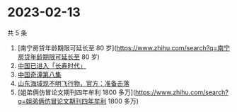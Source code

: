# 2023-02-13

共 5 条

<!-- BEGIN -->
<!-- 最后更新时间 Mon Feb 13 2023 01:06:27 GMT+0800 (China Standard Time) -->

1. [南宁房贷年龄期限可延长至 80
   岁](https://www.zhihu.com/search?q=南宁房贷年龄期限可延长至 80 岁)
1. [中国已进入「长寿时代」](https://www.zhihu.com/search?q=中国已进入「长寿时代」)
1. [中国奇谭第八集](https://www.zhihu.com/search?q=中国奇谭第八集)
1. [山东海域现不明飞行物，官方：准备击落](https://www.zhihu.com/search?q=山东海域现不明飞行物，官方：准备击落)
1. [姐弟俩仿冒论文期刊四年牟利 1800
   多万](https://www.zhihu.com/search?q=姐弟俩仿冒论文期刊四年牟利 1800 多万)

<!-- END -->
